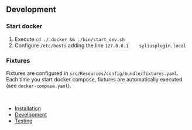 ## Development

### Start docker
1. Execute `cd ./.docker && ./bin/start_dev.sh`
2. Configure `/etc/hosts` adding the line `127.0.0.1    syliusplugin.local`


### Fixtures

Fixtures are configured in `src/Resources/config/bundle/fixtures.yaml`.  
Each time you start docker compose, fixtures are automatically executed (see `docker-compose.yaml`).  

<br/>

<ul>
<li><a href="doc/installation.md">Installation</a></li>
<li><a href="doc/development.md">Development</a></li>
<li><a href="doc/testing.md">Testing</a></li>
</ul>